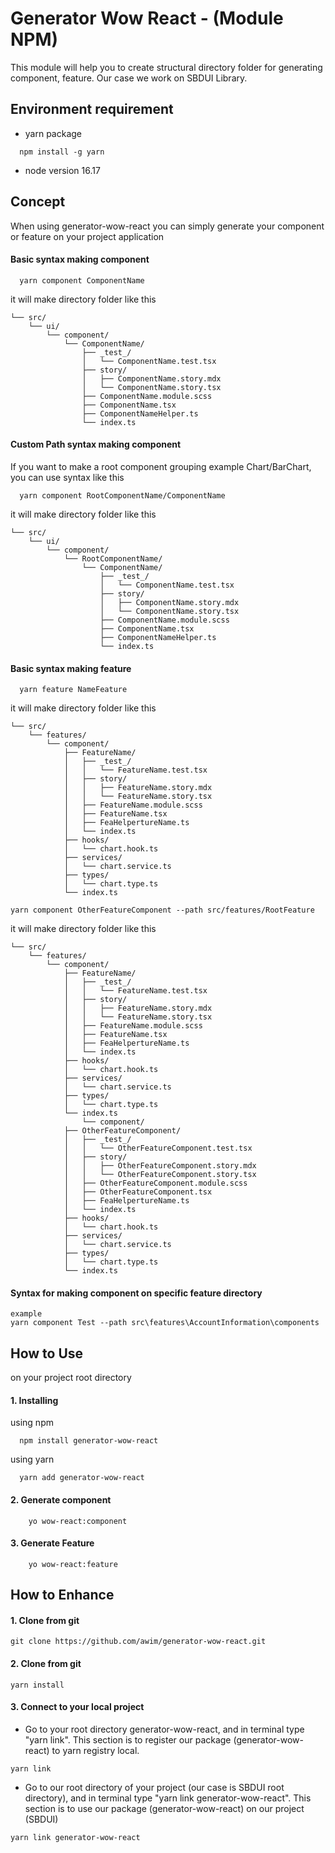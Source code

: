 # Generator Wow React - (Module NPM)

This module will help you to create structural directory folder for generating component, feature. Our case we work on SBDUI Library.

## Environment requirement

- yarn package

```
  npm install -g yarn
```

- node version 16.17

## Concept

When using generator-wow-react you can simply generate your component or feature on your project application

#### Basic syntax making component

```
  yarn component ComponentName
```

it will make directory folder like this

```
└── src/
    └── ui/
        └── component/
            └── ComponentName/
                ├── _test_/
                │   └── ComponentName.test.tsx
                ├── story/
                │   ├── ComponentName.story.mdx
                │   └── ComponentName.story.tsx
                ├── ComponentName.module.scss
                ├── ComponentName.tsx
                ├── ComponentNameHelper.ts
                └── index.ts
```

#### Custom Path syntax making component

If you want to make a root component grouping example Chart/BarChart, you can use syntax like this

```
  yarn component RootComponentName/ComponentName
```

it will make directory folder like this

```
└── src/
    └── ui/
        └── component/
            └── RootComponentName/
                └── ComponentName/
                    ├── _test_/
                    │   └── ComponentName.test.tsx
                    ├── story/
                    │   ├── ComponentName.story.mdx
                    │   └── ComponentName.story.tsx
                    ├── ComponentName.module.scss
                    ├── ComponentName.tsx
                    ├── ComponentNameHelper.ts
                    └── index.ts
```

#### Basic syntax making feature

```
  yarn feature NameFeature
```

it will make directory folder like this

```
└── src/
    └── features/
        └── component/
            ├── FeatureName/
            │   ├── _test_/
            │   │   └── FeatureName.test.tsx
            │   ├── story/
            │   │   ├── FeatureName.story.mdx
            │   │   └── FeatureName.story.tsx
            │   ├── FeatureName.module.scss
            │   ├── FeatureName.tsx
            │   ├── FeaHelpertureName.ts
            │   └── index.ts
            ├── hooks/
            │   └── chart.hook.ts
            ├── services/
            │   └── chart.service.ts
            ├── types/
            │   └── chart.type.ts
            └── index.ts
```

```
yarn component OtherFeatureComponent --path src/features/RootFeature
```

it will make directory folder like this

```
└── src/
    └── features/
        └── component/
            ├── FeatureName/
            │   ├── _test_/
            │   │   └── FeatureName.test.tsx
            │   ├── story/
            │   │   ├── FeatureName.story.mdx
            │   │   └── FeatureName.story.tsx
            │   ├── FeatureName.module.scss
            │   ├── FeatureName.tsx
            │   ├── FeaHelpertureName.ts
            │   └── index.ts
            ├── hooks/
            │   └── chart.hook.ts
            ├── services/
            │   └── chart.service.ts
            ├── types/
            │   └── chart.type.ts
            └── index.ts
                └── component/
            ├── OtherFeatureComponent/
            │   ├── _test_/
            │   │   └── OtherFeatureComponent.test.tsx
            │   ├── story/
            │   │   ├── OtherFeatureComponent.story.mdx
            │   │   └── OtherFeatureComponent.story.tsx
            │   ├── OtherFeatureComponent.module.scss
            │   ├── OtherFeatureComponent.tsx
            │   ├── FeaHelpertureName.ts
            │   └── index.ts
            ├── hooks/
            │   └── chart.hook.ts
            ├── services/
            │   └── chart.service.ts
            ├── types/
            │   └── chart.type.ts
            └── index.ts
```

#### Syntax for making component on specific feature directory

```
example
yarn component Test --path src\features\AccountInformation\components
```

## How to Use

on your project root directory

#### 1. Installing

using npm

```
  npm install generator-wow-react
```

using yarn

```
  yarn add generator-wow-react
```

#### 2. Generate component

```
    yo wow-react:component
```

#### 3. Generate Feature

```
    yo wow-react:feature
```

## How to Enhance

#### 1. Clone from git

```
git clone https://github.com/awim/generator-wow-react.git
```

#### 2. Clone from git

```
yarn install
```

#### 3. Connect to your local project

- Go to your root directory generator-wow-react, and in terminal type "yarn link". This section is to register our package (generator-wow-react) to yarn registry local.

```
yarn link
```

- Go to our root directory of your project (our case is SBDUI root directory), and in terminal type "yarn link generator-wow-react". This section is to use our package (generator-wow-react) on our project (SBDUI)

```
yarn link generator-wow-react
```
